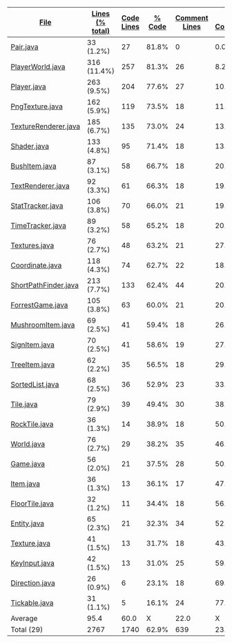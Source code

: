 
|[File](https://github.com/ilja615/ForrestGame/tree/master/Statistics%2Ftotal%2FNameAscending.md%2F)|[Lines (% total)](https://github.com/ilja615/ForrestGame/tree/master/Statistics%2Ftotal%2FLinesDescending.md%2F)|[Code Lines](https://github.com/ilja615/ForrestGame/tree/master/Statistics%2Ftotal%2FCodeDescending.md%2F)|[% Code](https://github.com/ilja615/ForrestGame/tree/master/Statistics%2Ftotal%2FProportionCodeAscending.md%2F)|[Comment Lines](https://github.com/ilja615/ForrestGame/tree/master/Statistics%2Ftotal%2FCommentsDescending.md%2F)|[% Comment](https://github.com/ilja615/ForrestGame/tree/master/Statistics%2Ftotal%2FProportionCommentsDescending.md%2F)|[Blank Lines](https://github.com/ilja615/ForrestGame/tree/master/Statistics%2Ftotal%2FBlanksDescending.md%2F)|[% Blank](https://github.com/ilja615/ForrestGame/tree/master/Statistics%2Ftotal%2FProportionBlanksDescending.md%2F)|
| --- | --- | --- | --- | --- | --- | --- | --- |
|[Pair.java](https://github.com/ilja615/ForrestGame/tree/master/src%2Fmain%2Fjava%2Fcom%2Fgithub%2Filja615%2Fforrestgame%2Futil%2FPair.java)|33 (1.2%)|27|81.8%|0|0.0%|6|18.2%|
|[PlayerWorld.java](https://github.com/ilja615/ForrestGame/tree/master/src%2Fmain%2Fjava%2Fcom%2Fgithub%2Filja615%2Fforrestgame%2Fworld%2FPlayerWorld.java)|316 (11.4%)|257|81.3%|26|8.2%|33|10.4%|
|[Player.java](https://github.com/ilja615/ForrestGame/tree/master/src%2Fmain%2Fjava%2Fcom%2Fgithub%2Filja615%2Fforrestgame%2Fentity%2FPlayer.java)|263 (9.5%)|204|77.6%|27|10.3%|32|12.2%|
|[PngTexture.java](https://github.com/ilja615/ForrestGame/tree/master/src%2Fmain%2Fjava%2Fcom%2Fgithub%2Filja615%2Fforrestgame%2Fgui%2Ftexture%2FPngTexture.java)|162 (5.9%)|119|73.5%|18|11.1%|25|15.4%|
|[TextureRenderer.java](https://github.com/ilja615/ForrestGame/tree/master/src%2Fmain%2Fjava%2Fcom%2Fgithub%2Filja615%2Fforrestgame%2Fgui%2Frenderer%2FTextureRenderer.java)|185 (6.7%)|135|73.0%|24|13.0%|26|14.1%|
|[Shader.java](https://github.com/ilja615/ForrestGame/tree/master/src%2Fmain%2Fjava%2Fcom%2Fgithub%2Filja615%2Fforrestgame%2Fgui%2Fshader%2FShader.java)|133 (4.8%)|95|71.4%|18|13.5%|20|15.0%|
|[BushItem.java](https://github.com/ilja615/ForrestGame/tree/master/src%2Fmain%2Fjava%2Fcom%2Fgithub%2Filja615%2Fforrestgame%2Ftiles%2Fitems%2FBushItem.java)|87 (3.1%)|58|66.7%|18|20.7%|11|12.6%|
|[TextRenderer.java](https://github.com/ilja615/ForrestGame/tree/master/src%2Fmain%2Fjava%2Fcom%2Fgithub%2Filja615%2Fforrestgame%2Fgui%2Frenderer%2FTextRenderer.java)|92 (3.3%)|61|66.3%|18|19.6%|13|14.1%|
|[StatTracker.java](https://github.com/ilja615/ForrestGame/tree/master/src%2Fmain%2Fjava%2Fcom%2Fgithub%2Filja615%2Fforrestgame%2Fentity%2FStatTracker.java)|106 (3.8%)|70|66.0%|21|19.8%|15|14.2%|
|[TimeTracker.java](https://github.com/ilja615/ForrestGame/tree/master/src%2Fmain%2Fjava%2Fcom%2Fgithub%2Filja615%2Fforrestgame%2Fworld%2FTimeTracker.java)|89 (3.2%)|58|65.2%|18|20.2%|13|14.6%|
|[Textures.java](https://github.com/ilja615/ForrestGame/tree/master/src%2Fmain%2Fjava%2Fcom%2Fgithub%2Filja615%2Fforrestgame%2Fgui%2Ftexture%2FTextures.java)|76 (2.7%)|48|63.2%|21|27.6%|7|9.2%|
|[Coordinate.java](https://github.com/ilja615/ForrestGame/tree/master/src%2Fmain%2Fjava%2Fcom%2Fgithub%2Filja615%2Fforrestgame%2Futil%2FCoordinate.java)|118 (4.3%)|74|62.7%|22|18.6%|22|18.6%|
|[ShortPathFinder.java](https://github.com/ilja615/ForrestGame/tree/master/src%2Fmain%2Fjava%2Fcom%2Fgithub%2Filja615%2Fforrestgame%2Futil%2FShortPathFinder.java)|213 (7.7%)|133|62.4%|44|20.7%|36|16.9%|
|[ForrestGame.java](https://github.com/ilja615/ForrestGame/tree/master/src%2Fmain%2Fjava%2Fcom%2Fgithub%2Filja615%2Fforrestgame%2FForrestGame.java)|105 (3.8%)|63|60.0%|21|20.0%|21|20.0%|
|[MushroomItem.java](https://github.com/ilja615/ForrestGame/tree/master/src%2Fmain%2Fjava%2Fcom%2Fgithub%2Filja615%2Fforrestgame%2Ftiles%2Fitems%2FMushroomItem.java)|69 (2.5%)|41|59.4%|18|26.1%|10|14.5%|
|[SignItem.java](https://github.com/ilja615/ForrestGame/tree/master/src%2Fmain%2Fjava%2Fcom%2Fgithub%2Filja615%2Fforrestgame%2Ftiles%2Fitems%2FSignItem.java)|70 (2.5%)|41|58.6%|19|27.1%|10|14.3%|
|[TreeItem.java](https://github.com/ilja615/ForrestGame/tree/master/src%2Fmain%2Fjava%2Fcom%2Fgithub%2Filja615%2Fforrestgame%2Ftiles%2Fitems%2FTreeItem.java)|62 (2.2%)|35|56.5%|18|29.0%|9|14.5%|
|[SortedList.java](https://github.com/ilja615/ForrestGame/tree/master/src%2Fmain%2Fjava%2Fcom%2Fgithub%2Filja615%2Fforrestgame%2Futil%2FSortedList.java)|68 (2.5%)|36|52.9%|23|33.8%|9|13.2%|
|[Tile.java](https://github.com/ilja615/ForrestGame/tree/master/src%2Fmain%2Fjava%2Fcom%2Fgithub%2Filja615%2Fforrestgame%2Ftiles%2FTile.java)|79 (2.9%)|39|49.4%|30|38.0%|10|12.7%|
|[RockTile.java](https://github.com/ilja615/ForrestGame/tree/master/src%2Fmain%2Fjava%2Fcom%2Fgithub%2Filja615%2Fforrestgame%2Ftiles%2FRockTile.java)|36 (1.3%)|14|38.9%|18|50.0%|4|11.1%|
|[World.java](https://github.com/ilja615/ForrestGame/tree/master/src%2Fmain%2Fjava%2Fcom%2Fgithub%2Filja615%2Fforrestgame%2Fworld%2FWorld.java)|76 (2.7%)|29|38.2%|35|46.1%|12|15.8%|
|[Game.java](https://github.com/ilja615/ForrestGame/tree/master/src%2Fmain%2Fjava%2Fcom%2Fgithub%2Filja615%2Fforrestgame%2FGame.java)|56 (2.0%)|21|37.5%|28|50.0%|7|12.5%|
|[Item.java](https://github.com/ilja615/ForrestGame/tree/master/src%2Fmain%2Fjava%2Fcom%2Fgithub%2Filja615%2Fforrestgame%2Ftiles%2Fitems%2FItem.java)|36 (1.3%)|13|36.1%|17|47.2%|6|16.7%|
|[FloorTile.java](https://github.com/ilja615/ForrestGame/tree/master/src%2Fmain%2Fjava%2Fcom%2Fgithub%2Filja615%2Fforrestgame%2Ftiles%2FFloorTile.java)|32 (1.2%)|11|34.4%|18|56.3%|3|9.4%|
|[Entity.java](https://github.com/ilja615/ForrestGame/tree/master/src%2Fmain%2Fjava%2Fcom%2Fgithub%2Filja615%2Fforrestgame%2Fentity%2FEntity.java)|65 (2.3%)|21|32.3%|34|52.3%|10|15.4%|
|[Texture.java](https://github.com/ilja615/ForrestGame/tree/master/src%2Fmain%2Fjava%2Fcom%2Fgithub%2Filja615%2Fforrestgame%2Fgui%2Ftexture%2FTexture.java)|41 (1.5%)|13|31.7%|18|43.9%|10|24.4%|
|[KeyInput.java](https://github.com/ilja615/ForrestGame/tree/master/src%2Fmain%2Fjava%2Fcom%2Fgithub%2Filja615%2Fforrestgame%2Futil%2FKeyInput.java)|42 (1.5%)|13|31.0%|25|59.5%|4|9.5%|
|[Direction.java](https://github.com/ilja615/ForrestGame/tree/master/src%2Fmain%2Fjava%2Fcom%2Fgithub%2Filja615%2Fforrestgame%2Futil%2FDirection.java)|26 (0.9%)|6|23.1%|18|69.2%|2|7.7%|
|[Tickable.java](https://github.com/ilja615/ForrestGame/tree/master/src%2Fmain%2Fjava%2Fcom%2Fgithub%2Filja615%2Fforrestgame%2Futil%2FTickable.java)|31 (1.1%)|5|16.1%|24|77.4%|2|6.5%|
|Average |95.4|60.0|X|22.0|X|13.4|X|
|Total (29)|2767|1740|62.9%|639| 23.1%|388|14.0%|